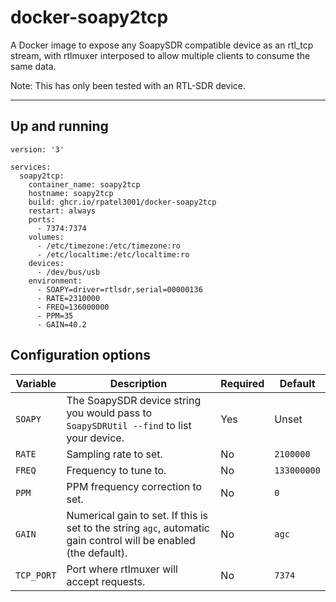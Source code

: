 # docker-soapy2tcp
A Docker image to expose any SoapySDR compatible device as an rtl_tcp stream, with rtlmuxer interposed to allow multiple clients to consume the same data.

Note: This has only been tested with an RTL-SDR device.

---

## Up and running

```
version: '3'

services:
  soapy2tcp:
    container_name: soapy2tcp
    hostname: soapy2tcp
    build: ghcr.io/rpatel3001/docker-soapy2tcp
    restart: always
    ports:
      - 7374:7374
    volumes:
      - /etc/timezone:/etc/timezone:ro
      - /etc/localtime:/etc/localtime:ro
    devices:
      - /dev/bus/usb
    environment:
      - SOAPY=driver=rtlsdr,serial=00000136
      - RATE=2310000
      - FREQ=136000000
      - PPM=35
      - GAIN=40.2
```

## Configuration options

| Variable | Description | Required | Default |
|----------|-------------|---------|--------|
| `SOAPY` | The SoapySDR device string you would pass to `SoapySDRUtil --find` to list your device. | Yes | Unset |
| `RATE` | Sampling rate to set. | No | `2100000` |
| `FREQ` | Frequency to tune to. | No | `133000000` |
| `PPM` | PPM frequency correction to set. | No | `0` |
| `GAIN` | Numerical gain to set. If this is set to the string `agc`, automatic gain control will be enabled (the default). | No | `agc` |
| `TCP_PORT` | Port where rtlmuxer will accept requests. | No | `7374` |
